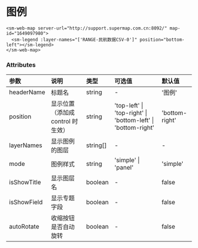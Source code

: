 # 图例

<sm-iframe src="http://iclient.supermap.io/examples/mapboxgl/components_legend_vue.html"></sm-iframe>

```vue
<sm-web-map server-url="http://support.supermap.com.cn:8092/" map-id="1649097980">
  <sm-legend :layer-names="['RANGE-民航数据CSV-0']" position="bottom-left"></sm-legend>
</sm-web-map>
```

### Attributes

| 参数        | 说明                              | 类型     | 可选值                                                       | 默认值         |
| :---------- | :-------------------------------- | :------- | :----------------------------------------------------------- | :------------- |
| headerName  | 标题名                            | string   | -                                                            | '图例'         |
| position    | 显示位置（添加成 control 时生效） | string   | 'top-left' \| 'top-right' \| 'bottom-left' \| 'bottom-right' | 'bottom-right' |
| layerNames  | 显示图例的图层                    | string[] | -                                                            | -              |
| mode        | 图例样式                          | string   | 'simple' \| 'panel'                                          | 'simple'       |
| isShowTitle | 显示图层名                        | boolean  | -                                                            | false          |
| isShowField | 显示专题字段                      | boolean  | -                                                            | false          |
| autoRotate  | 收缩按钮是否自动旋转              | boolean  | -                                                            | false          |
